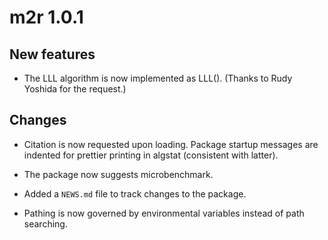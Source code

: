 # m2r 1.0.1

## New features

* The LLL algorithm is now implemented as LLL().  (Thanks to Rudy Yoshida
  for the request.)

## Changes

* Citation is now requested upon loading. Package startup messages are
  indented for prettier printing in algstat (consistent with latter).

* The package now suggests microbenchmark.

* Added a `NEWS.md` file to track changes to the package.

* Pathing is now governed by environmental variables instead of path searching.
